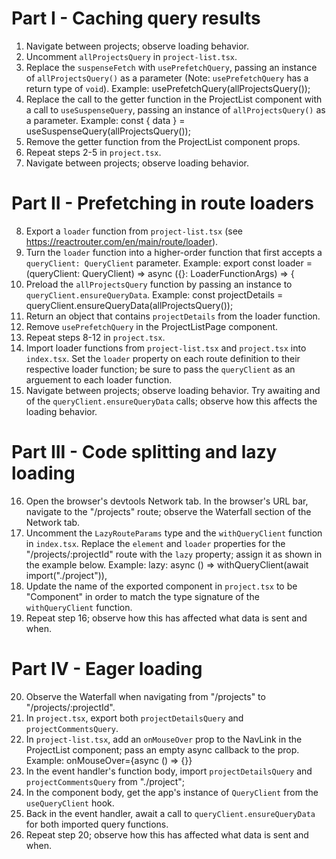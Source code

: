 # Part I - Caching query results
 1. Navigate between projects; observe loading behavior.
 2. Uncomment `allProjectsQuery` in `project-list.tsx`.
 3. Replace the `suspenseFetch` with `usePrefetchQuery`, passing an instance of `allProjectsQuery()` as a parameter (Note: `usePrefetchQuery` has a return type of `void`).
    Example:
      usePrefetchQuery(allProjectsQuery());
 4. Replace the call to the getter function in the ProjectList component with a call to `useSuspenseQuery`, passing an instance of `allProjectsQuery()` as a parameter.
    Example:
      const { data } = useSuspenseQuery(allProjectsQuery());
 5. Remove the getter function from the ProjectList component props.
 6. Repeat steps 2-5 in `project.tsx`.
 7. Navigate between projects; observe loading behavior.

# Part II - Prefetching in route loaders
 8. Export a `loader` function from `project-list.tsx` (see https://reactrouter.com/en/main/route/loader).
 9. Turn the `loader` function into a higher-order function that first accepts a `queryClient: QueryClient` parameter.
    Example:
      export const loader = (queryClient: QueryClient) => async ({}: LoaderFunctionArgs) => {
10. Preload the `allProjectsQuery` function by passing an instance to `queryClient.ensureQueryData`.
    Example:
      const projectDetails = queryClient.ensureQueryData(allProjectsQuery());
11. Return an object that contains `projectDetails` from the loader function.
12. Remove `usePrefetchQuery` in the ProjectListPage component.
13. Repeat steps 8-12 in `project.tsx`.
14. Import loader functions from `project-list.tsx` and `project.tsx` into `index.tsx`. Set the `loader` property on each route definition to their respective loader function; be sure to pass the `queryClient` as an arguement to each loader function.
15. Navigate between projects; observe loading behavior. Try awaiting and of the `queryClient.ensureQueryData` calls; observe how this affects the loading behavior.

# Part III - Code splitting and lazy loading
16. Open the browser's devtools Network tab. In the browser's URL bar, navigate to the "/projects" route; observe the Waterfall section of the Network tab.
17. Uncomment the `LazyRouteParams` type and the `withQueryClient` function in `index.tsx`. Replace the `element` and `loader` properties for the "/projects/:projectId" route with the `lazy` property; assign it as shown in the example below.
    Example:
      lazy: async () => withQueryClient(await import("./project")),
18. Update the name of the exported component in `project.tsx` to be "Component" in order to match the type signature of the `withQueryClient` function.
19. Repeat step 16; observe how this has affected what data is sent and when.

# Part IV - Eager loading
20. Observe the Waterfall when navigating from "/projects" to "/projects/:projectId".
21. In `project.tsx`, export both `projectDetailsQuery` and `projectCommentsQuery`.
22. In `project-list.tsx`, add an `onMouseOver` prop to the NavLink in the ProjectList component; pass an empty async callback to the prop.
    Example:
      onMouseOver={async () => {}}
23. In the event handler's function body, import `projectDetailsQuery` and `projectCommentsQuery` from "./project";
24. In the component body, get the app's instance of `QueryClient` from the `useQueryClient` hook.
25. Back in the event handler, await a call to `queryClient.ensureQueryData` for both imported query functions.
26. Repeat step 20; observe how this has affected what data is sent and when.
